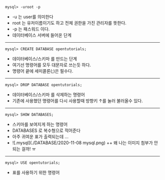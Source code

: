 ```
mysql> -uroot -p
```
+ -u 는 user를 의미한다
+ root 는 유저이름이기도 하고 전체 권한을 가진 관리자를 뜻한다.
+ -p 는 패스워드 이다.
+ 데이터베이스 서버에 들어온 단계
---

```
mysql> CREATE DATABASE opentutorials;
```
+ 데이터베이스/스키마 를 만드는 단계
+ 여기선 명령어를 모두 대문자로 쓰는듯 하다.
+ 명령어 끝에 세미콜론(;)은 필수다.
---

```
mysql> DROP DATABASE opentutorials;
```
+ 데이터베이스/스키마 를 삭제하는 명령어
+ 기존에 사용했던 명령어를 다시 사용할때 방향키 ↑를 눌러 불러올수 있다.
---

```
mysql> SHOW DATABASES;
```
+ 스키마를 보여지게 하는 명령어
+ DATABASES 로 복수형으로 적어준다
+ 아주 귀여운 표가 출력되는데 ...
+ ![.mysql](./DATABASE/2020-11-08 mysql.png)
++ 왜 나는 이미지 첨부가 안되는 걸까! ㅠ
---

```
mysql> USE opentutorials;
```
+ 표를 사용하기 위한 명령어
